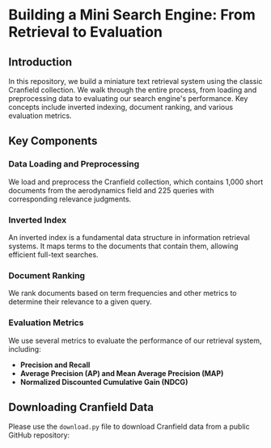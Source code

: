 # Building a Mini Search Engine: From Retrieval to Evaluation

## Introduction

In this repository, we build a miniature text retrieval system using the classic Cranfield collection. We walk through the entire process, from loading and preprocessing data to evaluating our search engine's performance. Key concepts include inverted indexing, document ranking, and various evaluation metrics.

## Key Components

### Data Loading and Preprocessing

We load and preprocess the Cranfield collection, which contains 1,000 short documents from the aerodynamics field and 225 queries with corresponding relevance judgments.

### Inverted Index

An inverted index is a fundamental data structure in information retrieval systems. It maps terms to the documents that contain them, allowing efficient full-text searches.

### Document Ranking

We rank documents based on term frequencies and other metrics to determine their relevance to a given query.

### Evaluation Metrics

We use several metrics to evaluate the performance of our retrieval system, including:

- **Precision and Recall**
- **Average Precision (AP) and Mean Average Precision (MAP)**
- **Normalized Discounted Cumulative Gain (NDCG)**

## Downloading Cranfield Data

Please use the `download.py` file to download Cranfield data from a public GitHub repository:

